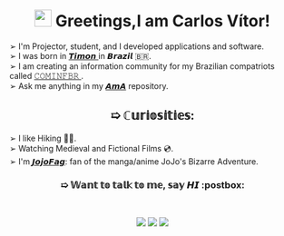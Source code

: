 <h1 align="center"><img src="https://media.giphy.com/media/hvRJCLFzcasrR4ia7z/giphy.gif" width="30px"> Greetings,I am Carlos Vítor!</h1>

➢ I'm Projector, student, and I developed applications and software. <br>
➢ I was born in <a href="https://maps.app.goo.gl/MDLoTBwknMWH9VcN8"> 𝙏𝙞𝙢𝙤𝙣 </a> in 𝘽𝙧𝙖𝙯𝙞𝙡  :brazil:.<br>
➢ I am creating an information community for my Brazilian compatriots called <a href="https://cominfbr.cf/"> 𝙲𝙾𝙼𝙸𝙽𝙵𝙱𝚁 </a>.<br>
➢ Ask me anything in my <a href="https://github.com/CarlosVitr/ama">𝘼𝙢𝘼</a> repository.

<h2 align="center"> ➯ ℂ𝕦𝕣𝕚𝕠𝕤𝕚𝕥𝕚𝕖𝕤: </h2>

➢ I like Hiking 🏃‍♂️.<br>
➢ Watching Medieval and Fictional Films  💿.<br>
➢ I'm <a href="https://www.google.com/search?q=jojofag">𝙅𝙤𝙟𝙤𝙁𝙖𝙜</a>: fan of the manga/anime JoJo's Bizarre Adventure.

<h3 align="center"> ➯ 𝕎𝕒𝕟𝕥 𝕥𝕠 𝕥𝕒𝕝𝕜 𝕥𝕠 𝕞𝕖, 𝕤𝕒𝕪 𝙃𝙄 :postbox: </h3>
<br>
<p align="center"> 
<a href="https://linkedin.com/in/CarlosVitor"><img src="https://img.shields.io/badge/LinkedIn%20-0e76a8.svg?&style=for-the-badge&logo=linkedin&logoColor=white"/></a>
<a href="https://twitter.com/clsvitor"><img src="https://img.shields.io/badge/Twitter%20-00acee.svg?&style=for-the-badge&logo=Twitter&logoColor=white"/></a>
<a href="mailto:carlosv.professional@gmail.com?subject=Hi"><img src="https://img.shields.io/badge/Gmail%20-c14438.svg?&style=for-the-badge&logo=Gmail&logoColor=white"/></a>
</p> 
